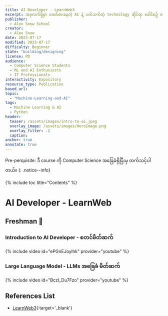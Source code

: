 ```yaml
---
title: AI Developer - LearnWeb3 
excerpt: အခုလက်ရှိမှာ ခေတ်စားနေတဲ့ AI နဲ့ ပတ်သက်တဲ့ technology ဆိုင်ရာ ခေါင်စဥ် တွေကို ဆွေးနွေးထားပါတယ်။
publisher:
  - Alex Snow School
creator:
  - Alex Snow 
date: 2023-07-17
modified: 2023-07-17
difficulty: Beginner
state: "building/designing"
license: PD
audience:
  - Computer Science Students
  - ML and AI Enthusiasts
  - IT Professionals
interactivity: Expository
resource_type: Publication
based_url: 
topic:
  - "Machine-Learning-and-AI"
tags:
  - Machine Learning & AI
  - Python
header:
  teaser: /assets/images/intro-to-ai.jpeg
  overlay_image: /assets/images/HeroImage.png
  overlay_filter: .2
  caption: 
anchor: true
annotate: true
---
```


Pre-perquisite: ဒီ course ကို Computer Science အခြေခံရှိပြီးမှ တက်သင့်ပါတယ်။
{: .notice--info}

{% include toc title="Contents" %}


# AI Developer - LearnWeb

## Freshman 🚀

### Introduction to AI Developer - စတင်မိတ်ဆက်

{% include video id="ePGnEJoylhk" provider="youtube" %}


### Large Language Model - LLMs အခြေခံ မိတ်ဆက်

{% include video id="BczI_Du7Fzo" provider="youtube" %}


## References List

- [LearnWeb3](https://learnweb3.io/?invite-code=0nfUFu98){:target='_blank'}

